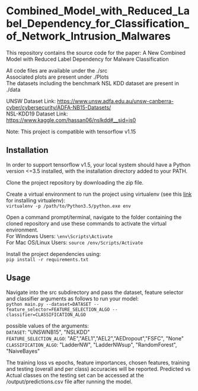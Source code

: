 # Combined_Model_with_Reduced_Label_Dependency_for_Classification_of_Network_Intrusion_Malwares

This repository contains the source code for the paper: A New Combined Model with Reduced Label Dependency for Malware Classification  

All code files are available under the ./src  
Associated plots are present under ./Plots  
The datasets including the benchmark NSL KDD dataset are present in ./data

UNSW Dataset Link: https://www.unsw.adfa.edu.au/unsw-canberra-cyber/cybersecurity/ADFA-NB15-Datasets/  
NSL-KDD19 Dataset Link: https://www.kaggle.com/hassan06/nslkdd#__sid=js0  

Note: This project is compatible with tensorflow v1.15  

## Installation  

In order to support tensorflow v1.5, your local system should have a Python version <=3.5 installed, with the installation directory added to your PATH.  

Clone the project repository by downloading the zip file.  

Create a virtual environment to run the project using virtualenv (see this [link](https://uoa-eresearch.github.io/eresearch-cookbook/recipe/2014/11/26/python-virtual-env/) for installing virtualenv):  
```virtualenv -p /path/to/Python3.5/python.exe env ```  

Open a command prompt/terminal, navigate to the folder containing the cloned repository and use these commands to activate the virtual environment.  
For Windows Users: ```\env\Scripts\Activate```  
For Mac OS/Linux Users: ```source /env/Scripts/Activate ```  

Install the project dependencies using:  
```pip install -r requirements.txt```  

## Usage  

Navigate into the src subdirectory and pass the dataset, feature selector and classifier arguments as follows to run your model:  
```python main.py --dataset=DATASET --feature_selector=FEATURE_SELECTION_ALGO --classifier=CLASSIFICATION_ALGO```

possible values of the arguments:  
```DATASET```: "UNSWNB15", "NSLKDD"  
```FEATURE_SELECTION_ALGO```: "AE","AEL1","AEL2","AEDropout","FSFC", "None"  
```CLASSIFICATION_ALGO```: "LadderNW", "LadderNWsup", "RandomForest", "NaiveBayes"  

The training loss vs epochs, feature importances, chosen features, training and testing (overall and per class) accuracies will be reported. Predicted vs Actual classes on the testing set can be accessed at the /output/predictions.csv file after running the model.  





